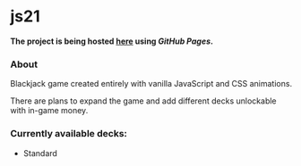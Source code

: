 # js21

**The project is being hosted [here](https://setsuya.github.io/world_ham) using *GitHub Pages*.**

### About

Blackjack game created entirely with vanilla JavaScript and CSS animations.

There are plans to expand the game and add different decks unlockable with in-game money.

### Currently available decks:
- Standard